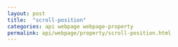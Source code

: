 ```yaml
---
layout: post
title:  "scroll-position"
categories: api webpage webpage-property
permalink: api/webpage/property/scroll-position.html
---
```


